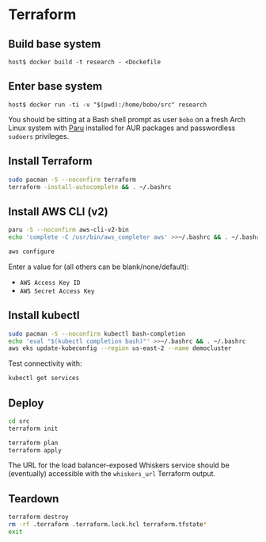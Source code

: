 # Terraform

## Build base system

```console
host$ docker build -t research - <Dockefile
```

## Enter base system

```console
host$ docker run -ti -v "$(pwd):/home/bobo/src" research
```

You should be sitting at a Bash shell prompt as user `bobo` on a fresh Arch
Linux system with [Paru](https://github.com/morganamilo/paru) installed for AUR
packages and passwordless `sudoers` privileges.

## Install Terraform

```sh
sudo pacman -S --noconfirm terraform
terraform -install-autocomplete && . ~/.bashrc
```

## Install AWS CLI (v2)

```sh
paru -S --noconfirm aws-cli-v2-bin
echo 'complete -C /usr/bin/aws_completer aws' >>~/.bashrc && . ~/.bashrc
```

```sh
aws configure
```

Enter a value for (all others can be blank/none/default):

- `AWS Access Key ID`
- `AWS Secret Access Key`

## Install kubectl

```sh
sudo pacman -S --noconfirm kubectl bash-completion
echo 'eval "$(kubectl completion bash)"' >>~/.bashrc && . ~/.bashrc
aws eks update-kubeconfig --region us-east-2 --name democluster
```

Test connectivity with:

```sh
kubectl get services
```

## Deploy

```sh
cd src
terraform init
```

```sh
terraform plan
terraform apply
```

The URL for the load balancer-exposed Whiskers service should be (eventually)
accessible with the `whiskers_url` Terraform output.

## Teardown

```sh
terraform destroy
rm -rf .terraform .terraform.lock.hcl terraform.tfstate*
exit
```
